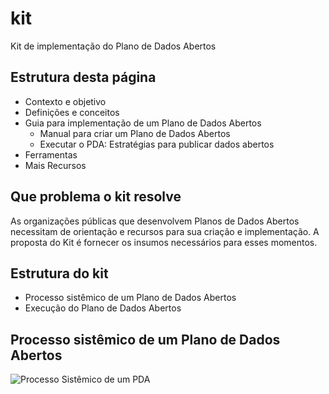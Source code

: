 kit
====

Kit de implementação do Plano de Dados Abertos

## Estrutura desta página

* Contexto e objetivo
* Definições e conceitos
* Guia para implementação de um Plano de Dados Abertos
    * Manual para criar um Plano de Dados Abertos
    * Executar o PDA: Estratégias para publicar dados abertos
* Ferramentas
* Mais Recursos

## Que problema o kit resolve

As organizações públicas que desenvolvem Planos de Dados Abertos necessitam de orientação e recursos para sua criação e implementação. A proposta do Kit é fornecer os insumos necessários para esses momentos.

## Estrutura do kit

* Processo sistêmico de um Plano de Dados Abertos
* Execução do Plano de Dados Abertos

## Processo sistêmico de um Plano de Dados Abertos

![Processo Sistêmico de um PDA](https://raw.githubusercontent.com/dadosgovbr/kit/master/public/img/Processo%20Sist%C3%AAmico%20de%20um%20PDA.png)



